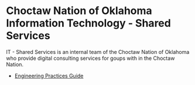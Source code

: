 # Choctaw Nation of Oklahoma Information Technology - Shared Services
IT - Shared Services is an internal team of the Choctaw Nation of Oklahoma who provide digital consulting services for goups with in the Choctaw Nation.

* [Engineering Practices Guide](https://github.com/cno-it-shared-services/engineering-practices-guide)

<!--

**Here are some ideas to get you started:**

🙋‍♀️ A short introduction - what is your organization all about?
🌈 Contribution guidelines - how can the community get involved?
👩‍💻 Useful resources - where can the community find your docs? Is there anything else the community should know?
🍿 Fun facts - what does your team eat for breakfast?
🧙 Remember, you can do mighty things with the power of [Markdown](https://docs.github.com/github/writing-on-github/getting-started-with-writing-and-formatting-on-github/basic-writing-and-formatting-syntax)
-->
